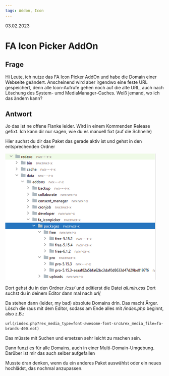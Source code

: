 ```yaml
---
tags: Addon, Icon
---
```


03.02.2023

# FA Icon Picker AddOn

## Frage
Hi Leute, ich nutze das FA Icon Picker AddOn und habe die Domain einer Webseite geändert. Anscheinend wird aber irgendwo eine feste URL gespeichert, denn alle Icon-Aufrufe gehen noch auf die alte URL, auch nach Löschung des System- umd MediaManager-Caches. Weiß jemand, wo ich das ändern kann?

## Antwort
Jo das ist ne offene Flanke leider. Wird in einem Kommenden Release gefixt. Ich kann dir nur sagen, wie du es manuell fixt (auf die Schnelle)

Hier suchst du dir das Paket das gerade aktiv ist und gehst in den entsprechenden Ordner

![FA](bilder/FA_Icon_Picker_AddOn_20230203.png)

Dort gehst du in den Ordner */css/* und editierst die Datei *all.min.css*
Dort suchst du in deinem Editor dann mal nach *url(*

Da stehen dann (leider, my bad) absolute Domains drin. Das macht Ärger. Lösch die raus mit dem Editor, sodass am Ende alles mit */index.php* beginnt, also z.B.:

```
url(/index.php?rex_media_type=font-awesome-font-src&rex_media_file=fa-brands-400.eot)
```

Das müsste mit Suchen und ersetzen sehr leicht zu machen sein.

Dann funzt es für alle Domains, auch in einer Multi-Domain-Umgebung. Darüber ist mir das auch selber aufgefallen

Musste dran denken, wenn du ein anderes Paket auswählst oder ein neues hochlädst, das nochmal anzupassen.

